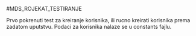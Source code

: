 #MDS_ROJEKAT_TESTIRANJE

Prvo pokrenuti test za kreiranje korisnika, ili rucno kreirati korisnika prema zadatom uputstvu.
Podaci za korisnika nalaze se u constants fajlu.
